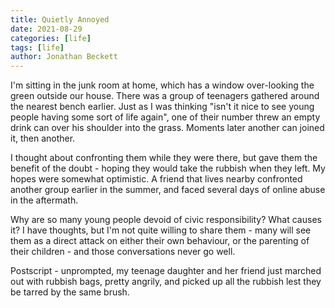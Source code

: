 ```yaml
---
title: Quietly Annoyed
date: 2021-08-29
categories: [life]
tags: [life]
author: Jonathan Beckett
---
```


I'm sitting in the junk room at home, which has a window over-looking the green outside our house. There was a group of teenagers gathered around the nearest bench earlier. Just as I was thinking "isn't it nice to see young people having some sort of life again", one of their number threw an empty drink can over his shoulder into the grass. Moments later another can joined it, then another.

I thought about confronting them while they were there, but gave them the benefit of the doubt - hoping they would take the rubbish when they left. My hopes were somewhat optimistic. A friend that lives nearby confronted another group earlier in the summer, and faced several days of online abuse in the aftermath.

Why are so many young people devoid of civic responsibility? What causes it? I have thoughts, but I'm not quite willing to share them - many will see them as a direct attack on either their own behaviour, or the parenting of their children - and those conversations never go well.

Postscript - unprompted, my teenage daughter and her friend just marched out with rubbish bags, pretty angrily, and picked up all the rubbish lest they be tarred by the same brush.